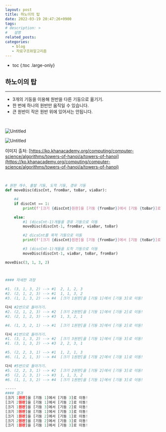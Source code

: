 ```yaml
---
layout: post
title: 하노이의 탑
date: 2022-03-19 20:47:26+0900
tags: 
# description: >
#   설명
related_posts:
categories:
   - blog
   - 자료구조와알고리즘
---
```


* toc
{:toc .large-only}

## 하노이의 탑

---

- 3개의 기둥을 이용해 원반을 다른 기둥으로 옮기기.
- 한 번에 하나의 원반만 움직일 수 있습니다.
- 큰 원반이 작은 원반 위에 있어서는 안됩니다.

<br>

![Untitled](https://www.notion.so/image/https%3A%2F%2Fs3-us-west-2.amazonaws.com%2Fsecure.notion-static.com%2F31842d36-3a4d-4c43-b0c7-6ae3e3885cd8%2FUntitled.png?table=block&id=602df079-8d2b-482f-8fdf-a5a47806050c&spaceId=f16113f4-95e7-4ac6-ada0-45492733c4cd&width=2000&userId=92169a94-f707-422c-af89-db4f03f6645b&cache=v2)

![Untitled](https://www.notion.so/image/https%3A%2F%2Fs3-us-west-2.amazonaws.com%2Fsecure.notion-static.com%2F0788e1b8-7557-47fe-8233-b0bc011c0965%2FUntitled.png?table=block&id=8eb536d9-7725-422e-8538-347a2e41c93b&spaceId=f16113f4-95e7-4ac6-ada0-45492733c4cd&width=2000&userId=92169a94-f707-422c-af89-db4f03f6645b&cache=v2)

이미지 출처: [https://ko.khanacademy.org/computing/computer-science/algorithms/towers-of-hanoi/a/towers-of-hanoi](https://ko.khanacademy.org/computing/computer-science/algorithms/towers-of-hanoi/a/towers-of-hanoi)

<br>

```python
# 원판 개수, 출발 기둥, 도착 기둥, 경유 기둥
def moveDisc(discCnt, fromBar, toBar, viaBar):

    #4
    if discCnt == 1:
        print(f'[크기 {discCnt}원판]을 [기둥 {fromBar}]에서 [기둥 {toBar}]로 이동!')

    else:
        #1 (dicsCnt-1)개들을 경유 기둥으로 이동
        moveDisc(discCnt-1, fromBar, viaBar, toBar)

        #2 dicsCnt를 목적 기둥으로 이동
        print(f'[크기 {discCnt}원판]을 [기둥 {fromBar}]에서 [기둥 {toBar}]로 -이동!')

        #3 (discCnt-1)개들을 도착 기둥으로 이동
        moveDisc(discCnt-1, viaBar, toBar, fromBar)

moveDisc(3, 1, 3, 2)



#### 자세한 과정
		
#1. (3, 1, 3, 2) --> #1  2, 1, 2, 3
#2. (2, 1, 2, 3) --> #1  1, 1, 3, 2
#3. (1, 1, 3, 2) --> #4  [크기 1원판]을 [기둥 1]에서 [기둥 3]로 이동!

다시 #2번으로 돌아가기.
#2. (2, 1, 2, 3) --> #2  [크기 2원판]을 [기둥 1]에서 [기둥 2]로 이동!
#2. (2, 1, 2, 3) --> #3  1, 3, 2, 1

#4. (1, 3, 2, 1) --> #1  [크기 1원판]을 [기둥 3]에서 [기둥 2]로 이동!

다시 #1번으로 돌아가기.
#1. (3, 1, 3, 2) --> #2  [크기 3원판]을 [기둥 1]에서 [기둥 3]로 이동!
#1. (3, 1, 3, 2) --> #3  2, 2, 3, 1

#5. (2, 2, 3, 1) --> #1  1, 2, 1, 3
#6. (1, 2, 1, 3) --> #4  [크기 1원판]을 [기둥 2]에서 [기둥 1]로 이동!

다시 #5번으로 돌아가기.
#5. (2, 2, 3, 1) --> #2  [크기 2원판]을 [기둥 2]에서 [기둥 3]로 이동!
#5  (2, 2, 3, 1) --> #3  1, 1, 3, 2
#6. (1, 1, 3, 2) --> #4  [크기 1원판]을 [기둥 1]에서 [기둥 3]로 이동!

-----
#### 결과
[크기 1원판]을 [기둥 1]에서 [기둥 3]로 이동!
[크기 2원판]을 [기둥 1]에서 [기둥 2]로 이동!
[크기 1원판]을 [기둥 3]에서 [기둥 2]로 이동!
[크기 3원판]을 [기둥 1]에서 [기둥 3]로 이동!
[크기 1원판]을 [기둥 2]에서 [기둥 1]로 이동!
[크기 2원판]을 [기둥 2]에서 [기둥 3]로 이동!
[크기 1원판]을 [기둥 1]에서 [기둥 3]로 이동!
```
